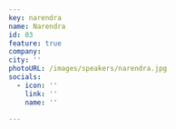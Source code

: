 ```yaml
---
key: narendra
name: Narendra
id: 03
feature: true
company: 
city: ''
photoURL: /images/speakers/narendra.jpg
socials:
  - icon: ''
    link: ''
    name: ''

---
```

